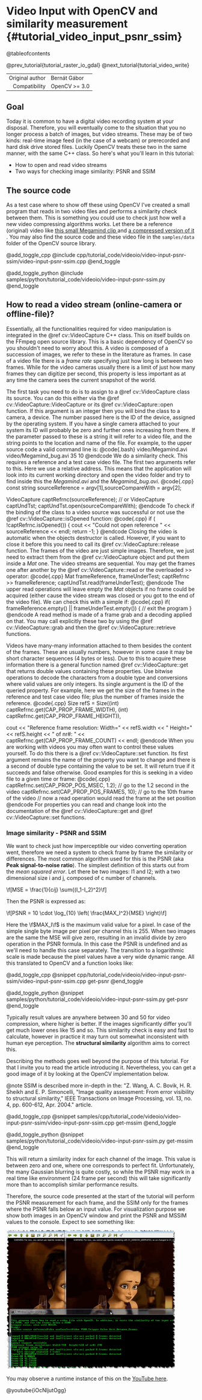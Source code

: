 Video Input with OpenCV and similarity measurement {#tutorial_video_input_psnr_ssim}
==================================================

@tableofcontents

@prev_tutorial{tutorial_raster_io_gdal}
@next_tutorial{tutorial_video_write}

|    |    |
| -: | :- |
| Original author | Bernát Gábor |
| Compatibility | OpenCV >= 3.0 |

Goal
----

Today it is common to have a digital video recording system at your disposal. Therefore, you will
eventually come to the situation that you no longer process a batch of images, but video streams.
These may be of two kinds: real-time image feed (in the case of a webcam) or prerecorded and hard
disk drive stored files. Luckily OpenCV treats these two in the same manner, with the same C++
class. So here's what you'll learn in this tutorial:

-   How to open and read video streams
-   Two ways for checking image similarity: PSNR and SSIM

The source code
---------------

As a test case where to show off these using OpenCV I've created a small program that reads in two
video files and performs a similarity check between them. This is something you could use to check
just how well a new video compressing algorithms works. Let there be a reference (original) video
like [this small Megamind clip
](https://github.com/opencv/opencv/tree/master/samples/data/Megamind.avi) and [a compressed
version of it ](https://github.com/opencv/opencv/tree/master/samples/data/Megamind_bugy.avi).
You may also find the source code and these video file in the
`samples/data` folder of the OpenCV source library.

@add_toggle_cpp
@include cpp/tutorial_code/videoio/video-input-psnr-ssim/video-input-psnr-ssim.cpp
@end_toggle

@add_toggle_python
@include samples/python/tutorial_code/videoio/video-input-psnr-ssim.py
@end_toggle

How to read a video stream (online-camera or offline-file)?
-----------------------------------------------------------

Essentially, all the functionalities required for video manipulation is integrated in the @ref cv::VideoCapture
C++ class. This on itself builds on the FFmpeg open source library. This is a basic
dependency of OpenCV so you shouldn't need to worry about this. A video is composed of a succession
of images, we refer to these in the literature as frames. In case of a video file there is a *frame
rate* specifying just how long is between two frames. While for the video cameras usually there is a
limit of just how many frames they can digitize per second, this property is less important as at
any time the camera sees the current snapshot of the world.

The first task you need to do is to assign to a @ref cv::VideoCapture class its source. You can do
this either via the @ref cv::VideoCapture::VideoCapture or its @ref cv::VideoCapture::open function. If this argument is an
integer then you will bind the class to a camera, a device. The number passed here is the ID of the
device, assigned by the operating system. If you have a single camera attached to your system its ID
will probably be zero and further ones increasing from there. If the parameter passed to these is a
string it will refer to a video file, and the string points to the location and name of the file.
For example, to the upper source code a valid command line is:
@code{.bash}
video/Megamind.avi video/Megamind_bug.avi  35 10
@endcode
We do a similarity check. This requires a reference and a test case video file. The first two
arguments refer to this. Here we use a relative address. This means that the application will look
into its current working directory and open the video folder and try to find inside this the
*Megamind.avi* and the *Megamind_bug.avi*.
@code{.cpp}
const string sourceReference = argv[1],sourceCompareWith = argv[2];

VideoCapture captRefrnc(sourceReference);
// or
VideoCapture captUndTst;
captUndTst.open(sourceCompareWith);
@endcode
To check if the binding of the class to a video source was successful or not use the @ref cv::VideoCapture::isOpened
function:
@code{.cpp}
if ( !captRefrnc.isOpened())
  {
  cout  << "Could not open reference " << sourceReference << endl;
  return -1;
  }
@endcode
Closing the video is automatic when the objects destructor is called. However, if you want to close
it before this you need to call its @ref cv::VideoCapture::release function. The frames of the video are just
simple images. Therefore, we just need to extract them from the @ref cv::VideoCapture object and put
them inside a *Mat* one. The video streams are sequential. You may get the frames one after another
by the @ref cv::VideoCapture::read or the overloaded \>\> operator:
@code{.cpp}
Mat frameReference, frameUnderTest;
captRefrnc >> frameReference;
captUndTst.read(frameUnderTest);
@endcode
The upper read operations will leave empty the *Mat* objects if no frame could be acquired (either
cause the video stream was closed or you got to the end of the video file). We can check this with a
simple if:
@code{.cpp}
if( frameReference.empty()  || frameUnderTest.empty())
{
 // exit the program
}
@endcode
A read method is made of a frame grab and a decoding applied on that. You may call explicitly these
two by using the @ref cv::VideoCapture::grab and then the @ref cv::VideoCapture::retrieve functions.

Videos have many-many information attached to them besides the content of the frames. These are
usually numbers, however in some case it may be short character sequences (4 bytes or less). Due to
this to acquire these information there is a general function named @ref cv::VideoCapture::get that returns double
values containing these properties. Use bitwise operations to decode the characters from a double
type and conversions where valid values are only integers. Its single argument is the ID of the
queried property. For example, here we get the size of the frames in the reference and test case
video file; plus the number of frames inside the reference.
@code{.cpp}
Size refS = Size((int) captRefrnc.get(CAP_PROP_FRAME_WIDTH),
                 (int) captRefrnc.get(CAP_PROP_FRAME_HEIGHT)),

cout << "Reference frame resolution: Width=" << refS.width << "  Height=" << refS.height
     << " of nr#: " << captRefrnc.get(CAP_PROP_FRAME_COUNT) << endl;
@endcode
When you are working with videos you may often want to control these values yourself. To do this
there is a @ref cv::VideoCapture::set function. Its first argument remains the name of the property you want to
change and there is a second of double type containing the value to be set. It will return true if
it succeeds and false otherwise. Good examples for this is seeking in a video file to a given time
or frame:
@code{.cpp}
captRefrnc.set(CAP_PROP_POS_MSEC, 1.2);  // go to the 1.2 second in the video
captRefrnc.set(CAP_PROP_POS_FRAMES, 10); // go to the 10th frame of the video
// now a read operation would read the frame at the set position
@endcode
For properties you can read and change look into the documentation of the @ref cv::VideoCapture::get and
@ref cv::VideoCapture::set functions.

### Image similarity - PSNR and SSIM

We want to check just how imperceptible our video converting operation went, therefore we need a
system to check frame by frame the similarity or differences. The most common algorithm used for
this is the PSNR (aka **Peak signal-to-noise ratio**). The simplest definition of this starts out
from the *mean squared error*. Let there be two images: I1 and I2; with a two dimensional size i and
j, composed of c number of channels.

\f[MSE = \frac{1}{c*i*j} \sum{(I_1-I_2)^2}\f]

Then the PSNR is expressed as:

\f[PSNR = 10 \cdot \log_{10} \left( \frac{MAX_I^2}{MSE} \right)\f]

Here the \f$MAX_I\f$ is the maximum valid value for a pixel. In case of the simple single byte image
per pixel per channel this is 255. When two images are the same the MSE will give zero, resulting in
an invalid divide by zero operation in the PSNR formula. In this case the PSNR is undefined and as
we'll need to handle this case separately. The transition to a logarithmic scale is made because the
pixel values have a very wide dynamic range. All this translated to OpenCV and a function looks
like:

@add_toggle_cpp
@snippet cpp/tutorial_code/videoio/video-input-psnr-ssim/video-input-psnr-ssim.cpp get-psnr
@end_toggle

@add_toggle_python
@snippet samples/python/tutorial_code/videoio/video-input-psnr-ssim.py get-psnr
@end_toggle

Typically result values are anywhere between 30 and 50 for video compression, where higher is
better. If the images significantly differ you'll get much lower ones like 15 and so. This
similarity check is easy and fast to calculate, however in practice it may turn out somewhat
inconsistent with human eye perception. The **structural similarity** algorithm aims to correct
this.

Describing the methods goes well beyond the purpose of this tutorial. For that I invite you to read
the article introducing it. Nevertheless, you can get a good image of it by looking at the OpenCV
implementation below.

@note
    SSIM is described more in-depth in the: "Z. Wang, A. C. Bovik, H. R. Sheikh and E. P.
    Simoncelli, "Image quality assessment: From error visibility to structural similarity," IEEE
    Transactions on Image Processing, vol. 13, no. 4, pp. 600-612, Apr. 2004." article.

@add_toggle_cpp
@snippet samples/cpp/tutorial_code/videoio/video-input-psnr-ssim/video-input-psnr-ssim.cpp get-mssim
@end_toggle

@add_toggle_python
@snippet samples/python/tutorial_code/videoio/video-input-psnr-ssim.py get-mssim
@end_toggle

This will return a similarity index for each channel of the image. This value is between zero and
one, where one corresponds to perfect fit. Unfortunately, the many Gaussian blurring is quite
costly, so while the PSNR may work in a real time like environment (24 frame per second) this will
take significantly more than to accomplish similar performance results.

Therefore, the source code presented at the start of the tutorial will perform the PSNR measurement
for each frame, and the SSIM only for the frames where the PSNR falls below an input value. For
visualization purpose we show both images in an OpenCV window and print the PSNR and MSSIM values to
the console. Expect to see something like:

![](images/outputVideoInput.png)

You may observe a runtime instance of this on the [YouTube here](https://www.youtube.com/watch?v=iOcNljutOgg).

@youtube{iOcNljutOgg}
